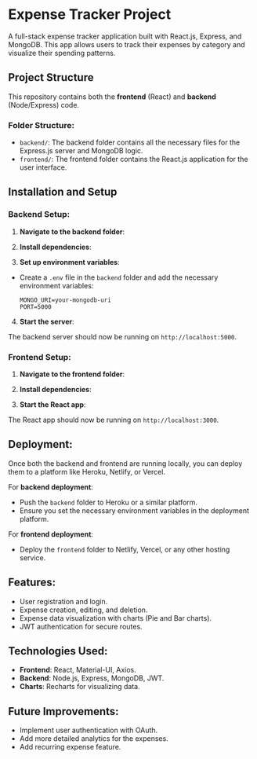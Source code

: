 # Expense Tracker Project

A full-stack expense tracker application built with React.js, Express, and MongoDB. This app allows users to track their expenses by category and visualize their spending patterns.

## Project Structure
This repository contains both the **frontend** (React) and **backend** (Node/Express) code.

### Folder Structure:
- `backend/`: The backend folder contains all the necessary files for the Express.js server and MongoDB logic.
- `frontend/`: The frontend folder contains the React.js application for the user interface.

## Installation and Setup

### Backend Setup:
1. **Navigate to the backend folder**:

2. **Install dependencies**:

3. **Set up environment variables**:
- Create a `.env` file in the `backend` folder and add the necessary environment variables:
  ```
  MONGO_URI=your-mongodb-uri
  PORT=5000
  ```

4. **Start the server**:

The backend server should now be running on `http://localhost:5000`.

### Frontend Setup:
1. **Navigate to the frontend folder**:

2. **Install dependencies**:

3. **Start the React app**:

The React app should now be running on `http://localhost:3000`.

## Deployment:
Once both the backend and frontend are running locally, you can deploy them to a platform like Heroku, Netlify, or Vercel.

For **backend deployment**:
- Push the `backend` folder to Heroku or a similar platform.
- Ensure you set the necessary environment variables in the deployment platform.

For **frontend deployment**:
- Deploy the `frontend` folder to Netlify, Vercel, or any other hosting service.

## Features:
- User registration and login.
- Expense creation, editing, and deletion.
- Expense data visualization with charts (Pie and Bar charts).
- JWT authentication for secure routes.

## Technologies Used:
- **Frontend**: React, Material-UI, Axios.
- **Backend**: Node.js, Express, MongoDB, JWT.
- **Charts**: Recharts for visualizing data.

## Future Improvements:
- Implement user authentication with OAuth.
- Add more detailed analytics for the expenses.
- Add recurring expense feature.

